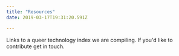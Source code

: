 ```yaml
---
title: "Resources"
date: 2019-03-17T19:31:20.591Z

---
```

Links to a queer technology index we are compiling.
If you'd like to contribute get in touch. 
